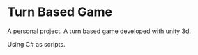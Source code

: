 # Turn Based Game

A personal project. A turn based game developed with unity 3d.

Using C# as scripts.

